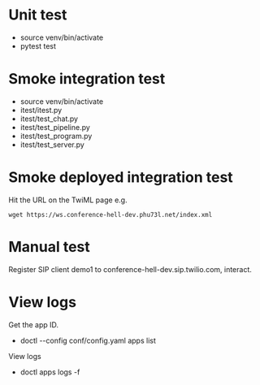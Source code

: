 # Unit test

- source venv/bin/activate
- pytest test

# Smoke integration test

- source venv/bin/activate
- itest/itest.py
- itest/test_chat.py
- itest/test_pipeline.py
- itest/test_program.py
- itest/test_server.py

# Smoke deployed integration test

Hit the URL on the TwiML page e.g.

    wget https://ws.conference-hell-dev.phu73l.net/index.xml

# Manual test

Register SIP client demo1 to conference-hell-dev.sip.twilio.com, interact.

# View logs

Get the app ID.

- doctl --config conf/config.yaml apps list

View logs

- doctl apps logs <id> -f
